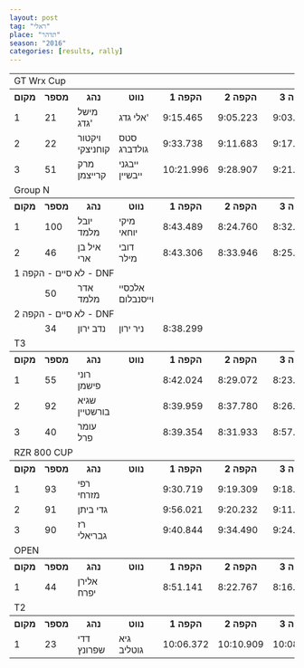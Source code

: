 ```yaml
---
layout: post
tag: "ראלי"
place: "תדהר"
season: "2016"
categories: [results, rally]
---
```

<table class="line_color">
<tr>
    <td colspan="99" class="title_font">GT Wrx Cup</td>
</tr>
<tr class="rnkh_bkcolor">
    <th class="rnkh_font">מקום</th>
    <th class="rnkh_font">מספר</th>
    <th class="rnkh_font">נהג</th>
    <th class="rnkh_font">נווט</th>
    <th class="rnkh_font">הקפה 1</th>
    <th class="rnkh_font">הקפה 2</th>
    <th class="rnkh_font">הקפה 3</th>
    <th class="rnkh_font">זמן</th>
    <th class="rnkh_font">פער</th>
</tr>
<tr class="rnk_bkcolor">
    <td class="rnk_font">1</td>
    <td class="rnk_font">21</td>
    <td class="rnk_font">מישל גדג'</td>
    <td class="rnk_font">אלי גדג'</td>
    <td class="rnk_font">9:15.465</td>
    <td class="rnk_font">9:05.223</td>
    <td class="rnk_font">9:03.942</td>
    <td class="rnk_font">27:24.630</td>
    <td class="rnk_font"></td>
</tr>
<tr class="rnk_bkcolor">
    <td class="rnk_font">2</td>
    <td class="rnk_font">22</td>
    <td class="rnk_font">ויקטור קוחניצקי</td>
    <td class="rnk_font">סטס גולדברג</td>
    <td class="rnk_font">9:33.738</td>
    <td class="rnk_font">9:11.683</td>
    <td class="rnk_font">9:17.687</td>
    <td class="rnk_font">28:03.108</td>
    <td class="rnk_font">38.478</td>
</tr>
<tr class="rnk_bkcolor">
    <td class="rnk_font">3</td>
    <td class="rnk_font">51</td>
    <td class="rnk_font">מרק קרייצמן</td>
    <td class="rnk_font">ייבגני ייבשיין</td>
    <td class="rnk_font">10:21.996</td>
    <td class="rnk_font">9:28.907</td>
    <td class="rnk_font">9:21.069</td>
    <td class="rnk_font">29:11.972</td>
    <td class="rnk_font">1:47.342</td>
</tr>
<tr>
    <td colspan="99" class="title_font">Group N</td>
</tr>
<tr class="rnkh_bkcolor">
    <th class="rnkh_font">מקום</th>
    <th class="rnkh_font">מספר</th>
    <th class="rnkh_font">נהג</th>
    <th class="rnkh_font">נווט</th>
    <th class="rnkh_font">הקפה 1</th>
    <th class="rnkh_font">הקפה 2</th>
    <th class="rnkh_font">הקפה 3</th>
    <th class="rnkh_font">זמן</th>
    <th class="rnkh_font">פער</th>
</tr>
<tr class="rnk_bkcolor">
    <td class="rnk_font">1</td>
    <td class="rnk_font">100</td>
    <td class="rnk_font">יובל מלמד</td>
    <td class="rnk_font">מיקי יוחאי</td>
    <td class="rnk_font">8:43.489</td>
    <td class="rnk_font">8:24.760</td>
    <td class="rnk_font">8:32.855</td>
    <td class="rnk_font">25:41.104</td>
    <td class="rnk_font"></td>
</tr>
<tr class="rnk_bkcolor">
    <td class="rnk_font">2</td>
    <td class="rnk_font">46</td>
    <td class="rnk_font">איל בן ארי</td>
    <td class="rnk_font">דובי מילר</td>
    <td class="rnk_font">8:43.306</td>
    <td class="rnk_font">8:33.946</td>
    <td class="rnk_font">8:25.716</td>
    <td class="rnk_font">25:42.968</td>
    <td class="rnk_font">1.864</td>
</tr>
<tr>
    <td colspan="99" class="subtitle_font">לא סיים - הקפה 1 - DNF</td>
</tr>
<tr class="rnk_bkcolor">
    <td class="rnk_font"></td>
    <td class="rnk_font">50</td>
    <td class="rnk_font">אדר מלמד</td>
    <td class="rnk_font">אלכסיי וייסנבלום</td>
    <td class="rnk_font"></td>
    <td class="rnk_font"></td>
    <td class="rnk_font"></td>
    <td class="rnk_font"></td>
    <td class="rnk_font"></td>
</tr>
<tr>
    <td colspan="99" class="subtitle_font">לא סיים - הקפה 2 - DNF</td>
</tr>
<tr class="rnk_bkcolor">
    <td class="rnk_font"></td>
    <td class="rnk_font">34</td>
    <td class="rnk_font">נדב ירון</td>
    <td class="rnk_font">ניר ירון</td>
    <td class="rnk_font">8:38.299</td>
    <td class="rnk_font"></td>
    <td class="rnk_font"></td>
    <td class="rnk_font"></td>
    <td class="rnk_font"></td>
</tr>
<tr>
    <td colspan="99" class="title_font">T3</td>
</tr>
<tr class="rnkh_bkcolor">
    <th class="rnkh_font">מקום</th>
    <th class="rnkh_font">מספר</th>
    <th class="rnkh_font">נהג</th>
    <th class="rnkh_font">נווט</th>
    <th class="rnkh_font">הקפה 1</th>
    <th class="rnkh_font">הקפה 2</th>
    <th class="rnkh_font">הקפה 3</th>
    <th class="rnkh_font">זמן</th>
    <th class="rnkh_font">פער</th>
</tr>
<tr class="rnk_bkcolor">
    <td class="rnk_font">1</td>
    <td class="rnk_font">55</td>
    <td class="rnk_font">רוני פישמן</td>
    <td class="rnk_font"></td>
    <td class="rnk_font">8:42.024</td>
    <td class="rnk_font">8:29.072</td>
    <td class="rnk_font">8:23.845</td>
    <td class="rnk_font">25:34.941</td>
    <td class="rnk_font"></td>
</tr>
<tr class="rnk_bkcolor">
    <td class="rnk_font">2</td>
    <td class="rnk_font">92</td>
    <td class="rnk_font">שגיא בורשטיין</td>
    <td class="rnk_font"></td>
    <td class="rnk_font">8:39.959</td>
    <td class="rnk_font">8:37.780</td>
    <td class="rnk_font">8:26.734</td>
    <td class="rnk_font">25:44.473</td>
    <td class="rnk_font">9.532</td>
</tr>
<tr class="rnk_bkcolor">
    <td class="rnk_font">3</td>
    <td class="rnk_font">40</td>
    <td class="rnk_font">עומר פרל</td>
    <td class="rnk_font"></td>
    <td class="rnk_font">8:39.354</td>
    <td class="rnk_font">8:31.933</td>
    <td class="rnk_font">8:57.647</td>
    <td class="rnk_font">26:08.934</td>
    <td class="rnk_font">33.993</td>
</tr>
<tr>
    <td colspan="99" class="title_font">RZR 800 CUP</td>
</tr>
<tr class="rnkh_bkcolor">
    <th class="rnkh_font">מקום</th>
    <th class="rnkh_font">מספר</th>
    <th class="rnkh_font">נהג</th>
    <th class="rnkh_font">נווט</th>
    <th class="rnkh_font">הקפה 1</th>
    <th class="rnkh_font">הקפה 2</th>
    <th class="rnkh_font">הקפה 3</th>
    <th class="rnkh_font">זמן</th>
    <th class="rnkh_font">פער</th>
</tr>
<tr class="rnk_bkcolor">
    <td class="rnk_font">1</td>
    <td class="rnk_font">93</td>
    <td class="rnk_font">רפי מזרחי</td>
    <td class="rnk_font"></td>
    <td class="rnk_font">9:30.719</td>
    <td class="rnk_font">9:19.309</td>
    <td class="rnk_font">9:18.300</td>
    <td class="rnk_font">28:08.328</td>
    <td class="rnk_font"></td>
</tr>
<tr class="rnk_bkcolor">
    <td class="rnk_font">2</td>
    <td class="rnk_font">91</td>
    <td class="rnk_font">גדי ביתן</td>
    <td class="rnk_font"></td>
    <td class="rnk_font">9:56.021</td>
    <td class="rnk_font">9:20.232</td>
    <td class="rnk_font">9:11.253</td>
    <td class="rnk_font">28:27.506</td>
    <td class="rnk_font">19.178</td>
</tr>
<tr class="rnk_bkcolor">
    <td class="rnk_font">3</td>
    <td class="rnk_font">90</td>
    <td class="rnk_font">רז גבריאלי</td>
    <td class="rnk_font"></td>
    <td class="rnk_font">9:40.844</td>
    <td class="rnk_font">9:34.490</td>
    <td class="rnk_font">9:24.439</td>
    <td class="rnk_font">28:39.773</td>
    <td class="rnk_font">31.445</td>
</tr>
<tr>
    <td colspan="99" class="title_font">OPEN</td>
</tr>
<tr class="rnkh_bkcolor">
    <th class="rnkh_font">מקום</th>
    <th class="rnkh_font">מספר</th>
    <th class="rnkh_font">נהג</th>
    <th class="rnkh_font">נווט</th>
    <th class="rnkh_font">הקפה 1</th>
    <th class="rnkh_font">הקפה 2</th>
    <th class="rnkh_font">הקפה 3</th>
    <th class="rnkh_font">זמן</th>
    <th class="rnkh_font">פער</th>
</tr>
<tr class="rnk_bkcolor">
    <td class="rnk_font">1</td>
    <td class="rnk_font">44</td>
    <td class="rnk_font">אלירן יפרח</td>
    <td class="rnk_font"></td>
    <td class="rnk_font">8:51.141</td>
    <td class="rnk_font">8:22.767</td>
    <td class="rnk_font">8:16.349</td>
    <td class="rnk_font">25:30.257</td>
    <td class="rnk_font"></td>
</tr>
<tr>
    <td colspan="99" class="title_font">T2</td>
</tr>
<tr class="rnkh_bkcolor">
    <th class="rnkh_font">מקום</th>
    <th class="rnkh_font">מספר</th>
    <th class="rnkh_font">נהג</th>
    <th class="rnkh_font">נווט</th>
    <th class="rnkh_font">הקפה 1</th>
    <th class="rnkh_font">הקפה 2</th>
    <th class="rnkh_font">הקפה 3</th>
    <th class="rnkh_font">זמן</th>
    <th class="rnkh_font">פער</th>
</tr>
<tr class="rnk_bkcolor">
    <td class="rnk_font">1</td>
    <td class="rnk_font">23</td>
    <td class="rnk_font">דדי שפרונץ</td>
    <td class="rnk_font">גיא גוטליב</td>
    <td class="rnk_font">10:06.372</td>
    <td class="rnk_font">10:10.909</td>
    <td class="rnk_font">10:08.455</td>
    <td class="rnk_font">30:25.736</td>
    <td class="rnk_font"></td>
</tr>
</table>
